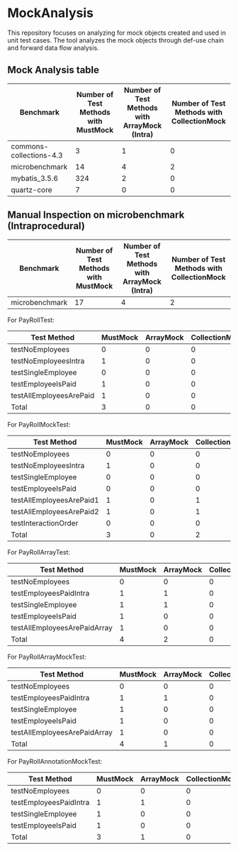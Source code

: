 # MockAnalysis

This repository focuses on analyzing for mock objects created and used in unit test cases. The tool analyzes the mock objects through def-use chain and forward data flow analysis.

## Mock Analysis table
| Benchmark | Number of Test Methods with MustMock | Number of Test Methods with ArrayMock (Intra) | Number of Test Methods with CollectionMock |
| --- | --- | --- | --- |
| commons-collections-4.3 | 3 | 1 | 0 |
| microbenchmark | 14 | 4 | 2 |
| mybatis_3.5.6 | 324 | 2 | 0 |
| quartz-core | 7 | 0 | 0 |

## Manual Inspection on microbenchmark  (Intraprocedural)

| Benchmark | Number of Test Methods with MustMock | Number of Test Methods with ArrayMock (Intra) | Number of Test Methods with CollectionMock |
| --- | --- | --- | --- |
| microbenchmark | 17 | 4 | 2 |

For PayRollTest:

| Test Method | MustMock | ArrayMock | CollectionMock |
| --- | --- | --- | --- |
| testNoEmployees | 0 | 0 | 0 |
| testNoEmployeesIntra | 1 | 0 | 0 |
| testSingleEmployee | 0 | 0 | 0 |
| testEmployeeIsPaid | 1 | 0 | 0 |
| testAllEmployeesArePaid | 1 | 0 | 0 |
| Total | 3 | 0 | 0 |

For PayRollMockTest:

| Test Method | MustMock | ArrayMock | CollectionMock |
| --- | --- | --- | --- |
| testNoEmployees | 0 | 0 | 0 |
| testNoEmployeesIntra | 1 | 0 | 0 |
| testSingleEmployee | 0 | 0 | 0 |
| testEmployeeIsPaid | 0 | 0 | 0 |
| testAllEmployeesArePaid1 | 1 | 0 | 1 |
| testAllEmployeesArePaid2 | 1 | 0 | 1 |
| testInteractionOrder | 0 | 0 | 0 |
| Total | 3 | 0 | 2 |

For PayRollArrayTest:

| Test Method | MustMock | ArrayMock | CollectionMock |
| --- | --- | --- | --- |
| testNoEmployees | 0 | 0 | 0 |
| testEmployeesPaidIntra | 1 | 1 | 0 |
| testSingleEmployee | 1 | 1 | 0 |
| testEmployeeIsPaid | 1 | 0 | 0 |
| testAllEmployeesArePaidArray | 1 | 0 | 0 |
| Total | 4 | 2 | 0 |

For PayRollArrayMockTest:

| Test Method | MustMock | ArrayMock | CollectionMock |
| --- | --- | --- | --- |
| testNoEmployees | 0 | 0 | 0 |
| testEmployeesPaidIntra | 1 | 1 | 0 |
| testSingleEmployee | 1 | 0 | 0 |
| testEmployeeIsPaid | 1 | 0 | 0 |
| testAllEmployeesArePaidArray | 1 | 0 | 0 |
| Total | 4 | 1 | 0 |

For PayRollAnnotationMockTest:

| Test Method | MustMock | ArrayMock | CollectionMock |
| --- | --- | --- | --- |
| testNoEmployees | 0 | 0 | 0 |
| testEmployeesPaidIntra | 1 | 1 | 0 |
| testSingleEmployee | 1 | 0 | 0 |
| testEmployeeIsPaid | 1 | 0 | 0 |
| Total | 3 | 1 | 0 |
